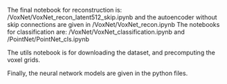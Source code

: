 The final notebook for reconstruction is: /VoxNet/VoxNet\_recon\_latent512\_skip.ipynb and the autoencoder without skip connections are given in /VoxNet/VoxNet\_recon.ipynb 
The notebooks for classification are: /VoxNet/VoxNet\_classification.ipynb and /PointNet/PointNet\_cls.ipynb

The utils notebook is for downloading the dataset, and precomputing the voxel grids.

Finally, the neural network models are given in the python files.
